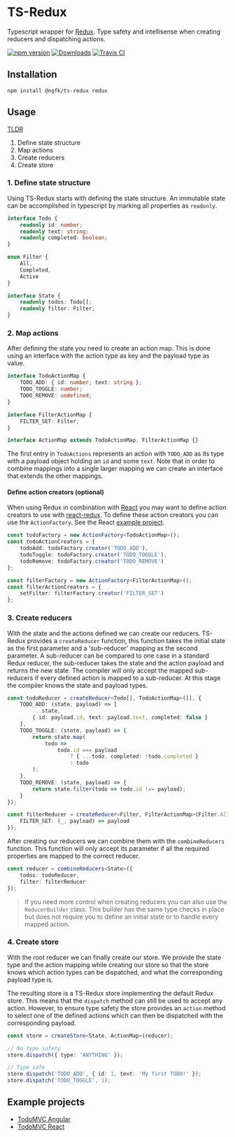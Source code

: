 # TS-Redux

Typescript wrapper for [Redux](https://github.com/reactjs/redux). Type safety and intellisense when creating reducers and dispatching actions.

[![npm version](https://img.shields.io/npm/v/@ngfk/ts-redux.svg)](https://www.npmjs.com/package/@ngfk/ts-redux)
[![Downloads](https://img.shields.io/npm/dt/@ngfk/ts-redux.svg)](https://www.npmjs.com/package/@ngfk/ts-redux)
[![Travis CI](https://travis-ci.org/ngfk/ts-redux.svg?branch=master)](https://travis-ci.org/ngfk/ts-redux)

## Installation
```
npm install @ngfk/ts-redux redux
```

## Usage

[TLDR](docs/usage.ts)
1. Define state structure
2. Map actions
3. Create reducers
4. Create store

### 1. Define state structure
Using TS-Redux starts with defining the state structure. An immutable state can be accomplished in typescript by marking all properties as `readonly`.

```typescript
interface Todo {
    readonly id: number;
    readonly text: string;
    readonly completed: boolean;
}

enum Filter {
    All,
    Completed,
    Active
}

interface State {
    readonly todos: Todo[];
    readonly filter: Filter;
}
```

### 2. Map actions
After defining the state you need to create an action map. This is done using an interface with the action type as key and the payload type as value.

```typescript
interface TodoActionMap {
    TODO_ADD: { id: number; text: string };
    TODO_TOGGLE: number;
    TODO_REMOVE: undefined;
}

interface FilterActionMap {
    FILTER_SET: Filter;
}

interface ActionMap extends TodoActionMap, FilterActionMap {}
```

The first entry in `TodoActions` represents an action with `TODO_ADD` as its type with a payload object holding an `id` and some `text`. Note that in order to combine mappings into a single larger mapping we can create an interface that extends the other mappings.

#### Define action creators (optional)
When using Redux in combination with [React](https://facebook.github.io/react/) you may want to define action creators to use with [react-redux](https://github.com/reactjs/react-redux). To define these action creators you can use the `ActionFactory`. See the React [example project](https://github.com/ngfk/todomvc-react-ts-redux).

```typescript
const todoFactory = new ActionFactory<TodoActionMap>();
const todoActionCreators = {
    todoAdd: todoFactory.creator('TODO_ADD'),
    todoToggle: todoFactory.creator('TODO_TOGGLE'),
    todoRemove: todoFactory.creator('TODO_REMOVE')
};

const filterFactory = new ActionFactory<FilterActionMap>();
const filterActionCreators = {
    setFilter: filterFactory.creator('FILTER_SET')
};
```

### 3. Create reducers
With the state and the actions defined we can create our reducers. TS-Redux provides a `createReducer` function, this function takes the initial state as the first parameter and a 'sub-reducer' mapping as the second parameter. A sub-reducer can be compared to one case in a standard Redux reducer, the sub-reducer takes the state and the action payload and returns the new state. The compiler will only accept the mapped sub-reducers if every defined action is mapped to a sub-reducer. At this stage the compiler knows the state and payload types.

```typescript
const todoReducer = createReducer<Todo[], TodoActionMap>([], {
    TODO_ADD: (state, payload) => [
        ...state,
        { id: payload.id, text: payload.text, completed: false }
    ],
    TODO_TOGGLE: (state, payload) => {
        return state.map(
            todo =>
                todo.id === payload
                    ? { ...todo, completed: !todo.completed }
                    : todo
        );
    },
    TODO_REMOVE: (state, payload) => {
        return state.filter(todo => todo.id !== payload);
    }
});

const filterReducer = createReducer<Filter, FilterActionMap>(Filter.All, {
    FILTER_SET: (_, payload) => payload
});
```

After creating our reducers we can combine them with the `combineReducers` function. This function will only accept its parameter if all the required properties are mapped to the correct reducer.

```typescript
const reducer = combineReducers<State>({
    todos: todoReducer,
    filter: filterReducer
});
```

> If you need more control when creating reducers you can also use the `ReducerBuilder` class. This builder has the same type checks in place but does not require you to define an initial state or to handle every mapped action.

### 4. Create store
With the root reducer we can finally create our store. We provide the state type and the action mapping while creating our store so that the store knows which action types can be dispatched, and what the corresponding payload type is.

The resulting store is a TS-Redux store implementing the default Redux store. This means that the `dispatch` method can still be used to accept any action. However, to ensure type safety the store provides an `action` method to select one of the defined actions which can then be dispatched with the corresponding payload.

```typescript
const store = createStore<State, ActionMap>(reducer);

// No type safety
store.dispatch({ type: 'ANYTHING' });

// Type safe
store.dispatch('TODO_ADD', { id: 1, text: 'My first TODO!' });
store.dispatch('TODO_TOGGLE', 1);
```

## Example projects
* [TodoMVC Angular](https://github.com/ngfk/todomvc-angular-ts-redux)
* [TodoMVC React](https://github.com/ngfk/todomvc-react-ts-redux)
